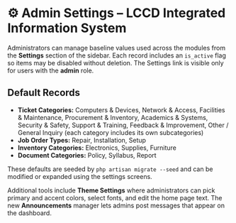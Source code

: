 # ⚙️ Admin Settings – LCCD Integrated Information System

Administrators can manage baseline values used across the modules from the **Settings** section of the sidebar. Each record includes an `is_active` flag so items may be disabled without deletion. The Settings link is visible only for users with the **admin** role.

## Default Records
- **Ticket Categories:** Computers & Devices, Network & Access, Facilities & Maintenance, Procurement & Inventory, Academics & Systems, Security & Safety, Support & Training, Feedback & Improvement, Other / General Inquiry (each category includes its own subcategories)
- **Job Order Types:** Repair, Installation, Setup
- **Inventory Categories:** Electronics, Supplies, Furniture
- **Document Categories:** Policy, Syllabus, Report

These defaults are seeded by `php artisan migrate --seed` and can be modified or expanded using the settings screens.

Additional tools include **Theme Settings** where administrators can pick primary and accent colors, select fonts, and edit the home page text. The new **Announcements** manager lets admins post messages that appear on the dashboard.
